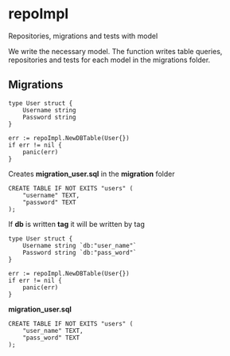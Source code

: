 # repoImpl
Repositories, migrations and tests with model


We write the necessary model.
The function writes table queries, repositories and tests for each model in the migrations folder.


## Migrations
```
type User struct {
    Username string
    Password string
}

err := repoImpl.NewDBTable(User{})
if err != nil {
    panic(err)
}
```


Creates **migration_user.sql** in the **migration** folder
```
CREATE TABLE IF NOT EXITS "users" (
    "username" TEXT,
	"password" TEXT
);
```

If **db** is written **tag** it will be written by tag

```
type User struct {
    Username string `db:"user_name"`
    Password string `db:"pass_word"`
}

err := repoImpl.NewDBTable(User{})
if err != nil {
    panic(err)
}
```
**migration_user.sql**
```
CREATE TABLE IF NOT EXITS "users" (
	"user_name" TEXT,
	"pass_word" TEXT
);
```
